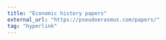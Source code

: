 ```yaml
---
title: "Economic history papers"
external_url: "https://pseudoerasmus.com/papers/"
tag: "hyperlink"
---
```

